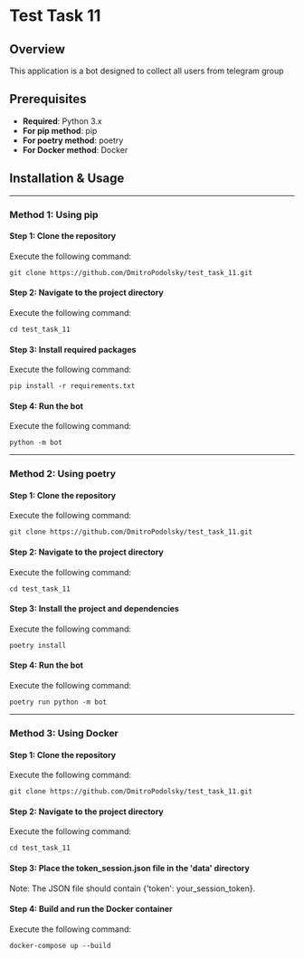 # Test Task 11

## Overview

This application is a bot designed to collect all users from telegram group

## Prerequisites

- **Required**: Python 3.x
- **For pip method**: pip
- **For poetry method**: poetry
- **For Docker method**: Docker

## Installation & Usage

---

### Method 1: Using pip

#### Step 1: Clone the repository
Execute the following command:
```
git clone https://github.com/DmitroPodolsky/test_task_11.git
```

#### Step 2: Navigate to the project directory
Execute the following command:
```
cd test_task_11
```

#### Step 3: Install required packages
Execute the following command:
```
pip install -r requirements.txt
```

#### Step 4: Run the bot
Execute the following command:
```
python -m bot
```

---

### Method 2: Using poetry

#### Step 1: Clone the repository
Execute the following command:
```
git clone https://github.com/DmitroPodolsky/test_task_11.git
```

#### Step 2: Navigate to the project directory
Execute the following command:
```
cd test_task_11
```

#### Step 3: Install the project and dependencies
Execute the following command:
```
poetry install
```

#### Step 4: Run the bot
Execute the following command:
```
poetry run python -m bot
```

---

### Method 3: Using Docker

#### Step 1: Clone the repository
Execute the following command:
```
git clone https://github.com/DmitroPodolsky/test_task_11.git
```

#### Step 2: Navigate to the project directory
Execute the following command:
```
cd test_task_11
```

#### Step 3: Place the token_session.json file in the 'data' directory
Note: The JSON file should contain {'token': your_session_token}.

#### Step 4: Build and run the Docker container
Execute the following command:
```
docker-compose up --build
```
